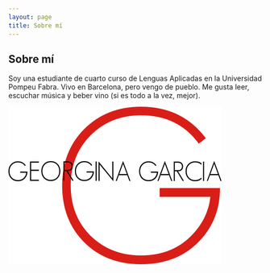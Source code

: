 ```yaml
---
layout: page
title: Sobre mí
---
```

## Sobre mí
Soy una estudiante de cuarto curso de Lenguas Aplicadas en la Universidad Pompeu Fabra. Vivo en Barcelona, pero vengo de pueblo. Me gusta leer, escuchar música y beber vino (si es todo a la vez, mejor).

![Emerald](img/LOGO.png "Emerald")

